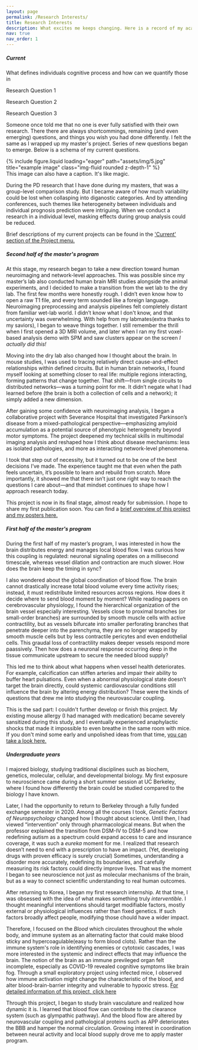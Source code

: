 ```yaml
---
layout: page
permalink: /Research Interests/
title: Research Interests
description: What excites me keeps changing. Here is a record of my academic journey and current curiosities. Reading from the bottom section might help, since the sections are in reverse chronological order.
nav: true
nav_order: 1
---
```


<h5 style="font-weight:700;">Current</h5>
What defines individuals cognitive process and how can we quantify those in 

Research Question 1

Research Question 2

Research Question 3




Someone once told me that no one is ever fully satisfied with their own research. There there are always shortcommings, remaining (and even emerging) questions, and things you wish you had done differently. I felt the same as I wrapped up my master's project. Series of new questions began to emerge. Below is a schema of my current questions.

<div class="row">
    <div class="col-sm mt-3 mt-md-0">
        {% include figure.liquid loading="eager" path="assets/img/5.jpg" title="example image" class="img-fluid rounded z-depth-1" %}
    </div>
</div>
<div class="caption">
    This image can also have a caption. It's like magic.
</div>

During the PD research that I have done during my masters, that was a group-level comparison study. But I became aware of how much variability could be lost when collasping into diganostic categories. And by attending conferences, such themes like heterogeneity between individuals and individual prognosis prediction were intriguing. When we conduct a research in a individual level, masking effects during group analysis could be reduced.

Brief descriptions of my current projects can be found in the ['Current' section of the Project menu.](https://eunahyang.github.io/projects/)

<h5 style="font-weight:700;">Second half of the master's program</h5>

At this stage, my research began to take a new direction toward human neuroimaging and network-level approaches. This was possible since my master’s lab also conducted human brain MRI studies alongside the animal experiments, and I decided to make a transition from the wet lab to the dry lab. The first few months were honestly rough. I didn’t even know how to open a raw T1 file, and every term sounded like a foreign language. Neuroimaging preprocessing and analysis pipelines felt completely distant from familiar wet-lab world. I didn’t know what I don't know, and that uncertainty was overwhelming. With help from my labmates(extra thanks to my saviors), I began to weave things together. I still remember the thrill when I first opened a 3D MRI volume, and later when I ran my first voxel-based analysis demo with SPM and saw clusters appear on the screen <i>I actually did this!</i>

Moving into the dry lab also changed how I thought about the brain. In mouse studies, I was used to tracing relatively direct cause-and-effect relationships within defined circuits. But in human brain networks, I found myself looking at something closer to real life: multiple regions interacting, forming patterns that change together. That shift—from single circuits to distributed networks—was a turning point for me. It didn’t negate what I had learned before (the brain is both a collection of cells and a network); it simply added a new dimension. 

After gaining some confidence with neuroimaging analysis, I began a collaborative project with Severance Hospital that investigated Parkinson’s disease from a mixed-pathological perspective—emphasizing amyloid accumulation as a potential source of phenotypic heterogeneity beyond motor symptoms. The project deepened my technical skills in multimodal imaging analysis and reshaped how I think about disease mechanisms: less as isolated pathologies, and more as interacting network-level phenomena. 

I took that step out of necessity, but it turned out to be one of the best decisions I’ve made. The experience taught me that even when the path feels uncertain, it’s possible to learn and rebuild from scratch. More importantly, it showed me that there isn’t just one right way to reach the questions I care about—and that mindset continues to shape how I approach research today.

This project is now in its final stage, almost ready for submission. I hope to share my first publication soon. You can find a [brief overview of this project and my posters here.](https://eunahyang.github.io/projects/pd-amyloid/)

<h5 style="font-weight:700;">First half of the master's program</h5>

During the first half of my master’s program, I was interested in how the brain distributes energy and manages local blood flow. I was curious how this coupling is regulated: neuronal signaling operates on a millisecond timescale, whereas vessel dilation and contraction are much slower. How does the brain keep the timing in sync?

I also wondered about the global coordination of blood flow. The brain cannot drastically increase total blood volume every time activity rises; instead, it must redistribute limited resources across regions. How does it decide where to send blood moment by moment? While reading papers on cerebrovascular physiology, I found the hierarchical organization of the brain vessel especially interesting. Vessels close to proximal branches (or small-order branches) are surrounded by smooth muscle cells with active contractility, but as vessels bifurcate into smaller perforating branches that penetrate deeper into the parenchyma, they are no longer wrapped by smooth muscle cells but by less contractile pericytes and even endothelial cells. This graudal loss of contractility makes deeper vessels respond more paassively. Then how does a neuronal response occurring deep in the tissue communicate upstream to secure the needed blood supply?

This led me to think about what happens when vessel health deteriorates. For example, calcification can stiffen arteries and impair their ability to buffer heart pulsations. Even when a abnormal physiological state doesn’t target the brain directly, could systemic cardiovascular conditions still influence the brain by altering energy distribution? These were the kinds of questions that drew me into studying the neurovascular coupling.

This is the sad part: I couldn't further develop or finish this project. My existing mouse allergy (I had managed with medication) became severely sansitized during this study, and I eventually experienced anaphylactic shocks that made it impossible to even breathe in the same room with mice. If you don't mind some early and unpolished ideas from that time, [you can take a look here.](https://eunahyang.github.io/projects/pericyte-NVJ/)

<h5 style="font-weight:700;">Undergraduate years</h5>

I majored biology, studying traditional disciplines such as biochem, genetics, molecular, cellular, and developmental biology. My first exposure to neuroscience came during a short summer session at UC Berkeley, where I found how differently the brain could be studied compared to the biology I have known.  

Later, I had the opportunity to return to Berkeley through a fully funded exchange semester in 2020. Among all the courses I took, <i>Genetic Factors of Neuropsychology</i> changed how I thought about science. Until then, I had viewed “intervention” only through pharmacological means. But when the professor explained the transition from DSM-IV to DSM-5 and how redefining autism as a spectrum could expand access to care and insurance coverage, it was such a <i>eureka</i> moment for me. I realized that research doesn’t need to end with a prescription to have an impact. (Yet, developing drugs with proven efficacy is surely crucial) Sometimes, understanding a disorder more accurately, redefining its boundaries, and carefully measuring its risk factors could directly improve lives. That was the moment I began to see neuroscience not just as molecular mechanisms of the brain, but as a way to connect scientific understanding to real human outcomes.

After returning to Korea, I began my first research internship. At that time, I was obsessed with the idea of what makes something truly <i>interventible</i>. I thought meaningful interventions should target modifiable factors, mostly external or physiological influences rather than fixed genetics. If such factors broadly affect people, modifying those chould have a wider impact.

Therefore, I focused on the <i>Blood</i> which circulates throughout the whole body, and immune system as an alternating factor that could make blood sticky and hypercoagulable(easy to form blood clots). Rather than the immune system's role in identifying enemies or cytotoxic cascades, I was more interested in the systemic and indirect effects that may influence the brain. The notion of the brain as an immune previleged organ felt incomplete, especially as COVID-19 revealed cognitive symptoms like brain fog. Through a small exploratory project using infected mice, I observed how immune activation might change the characteristic of the blood, and alter blood-brain-barrier integrity and vulnerable to hypoxic stress. [For detailed information of this project, click here](https://eunahyang.github.io/projects/eosinophil-bbb/)

Through this project, I began to study brain vasculature and realized how dynamic it is. I learned that blood flow can contribute to the clearance system (such as glympathic pathway). And the blood flow are altered by neurovascular coupling and pathological proteins such as APP deteriorates the BBB and hamper the normal circulation. Growing interest in coordination between neural activity and local blood supply drove me to apply master program.
